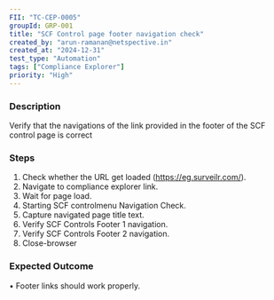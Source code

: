 ```yaml
---
FII: "TC-CEP-0005"
groupId: GRP-001
title: "SCF Control page footer navigation check"
created_by: "arun-ramanan@netspective.in"
created_at: "2024-12-31"
test_type: "Automation"
tags: ["Compliance Explorer"]
priority: "High"
---
```


### Description
Verify that the navigations of the link provided in the footer of the SCF control page is correct

### Steps
1. Check whether the URL get loaded (https://eg.surveilr.com/).
2. Navigate to compliance explorer link.
3. Wait for page load.
4. Starting SCF controlmenu Navigation Check.
5. Capture navigated page title text.
6. Verify SCF Controls Footer 1 navigation.
7. Verify SCF Controls Footer 2 navigation.
8. Close-browser

### Expected Outcome
•   Footer links should work properly.